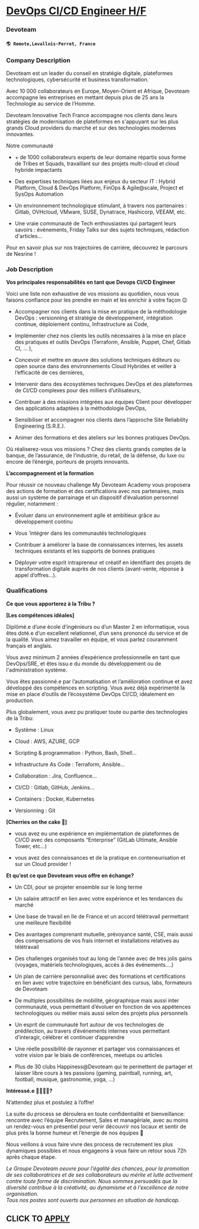 # [DevOps CI/CD Engineer H/F](https://www.remotewlb.com/apply/devops-ci-cd-engineer-h-f)  
### Devoteam  
#### `🌎 Remote,Levallois-Perret, France`  

### **Company Description**

Devoteam est un leader du conseil en stratégie digitale, plateformes technologiques, cybersécurité et business transformation.

Avec 10 000 collaborateurs en Europe, Moyen-Orient et Afrique, Devoteam accompagne les entreprises en mettant depuis plus de 25 ans la Technologie au service de l’Homme.

Devoteam Innovative Tech France accompagne nos clients dans leurs stratégies de modernisation de plateformes en s'appuyant sur les plus grands Cloud providers du marché et sur des technologies modernes innovantes.

Notre communauté

  * \+ de 1000 collaborateurs experts de leur domaine répartis sous forme de Tribes et Squads, travaillant sur des projets multi-cloud et cloud hybride impactants

  * Des expertises techniques liées aux enjeux du secteur IT : Hybrid Platform, Cloud & DevOps Platform, FinOps & Agile@scale, Project et SysOps Automation 

  * Un environnement technologique stimulant, à travers nos partenaires : Gitlab, OVHcloud, VMware, SUSE, Dynatrace, Hashicorp, VEEAM, etc.

  * Une vraie communauté de Tech enthousiastes qui partagent leurs savoirs : événements, Friday Talks sur des sujets techniques, rédaction d'articles...  

Pour en savoir plus sur nos trajectoires de carrière, découvrez le parcours de Nesrine !

###  **Job Description**

 **Vos principales responsabilités en tant que Devops CI/CD Engineer**

Voici une liste non exhaustive de vos missions au quotidien, nous vous faisons confiance pour les prendre en main et les enrichir à votre façon 😉

  * Accompagner nos clients dans la mise en pratique de la méthodologie DevOps : versionning et stratégie de développement, intégration continue, déploiement continu, Infrastructure as Code,

  * Implémenter chez nos clients les outils nécessaires à la mise en place des pratiques et outils DevOps (Terraform, Ansible, Puppet, Chef, Gitlab CI, ... ),

  * Concevoir et mettre en œuvre des solutions techniques éditeurs ou open source dans des environnements Cloud Hybrides et veiller à l’efficacité de ces dernières,

  * Intervenir dans des écosystèmes techniques DevOps et des plateformes de CI/CD complexes pour des milliers d’utilisateurs, 

  * Contribuer à des missions intégrées aux équipes Client pour développer des applications adaptées à la méthodologie DevOps,

  * Sensibiliser et accompagner nos clients dans l’approche Site Reliability Engineering (S.R.E.).

  * Animer des formations et des ateliers sur les bonnes pratiques DevOps.

Où réaliserez-vous vos missions ? Chez des clients grands comptes de la banque, de l’assurance, de l’industrie, du retail, de la défense, du luxe ou encore de l’énergie, porteurs de projets innovants.

 **L’accompagnement et la formation**

Pour réussir ce nouveau challenge My Devoteam Academy vous proposera des actions de formation et des certifications avec nos partenaires, mais aussi un système de parrainage et un dispositif d’évaluation personnel régulier, notamment :

  * Évoluer dans un environnement agile et ambitieux grâce au développement continu

  * Vous ’intégrer dans les communautés technologiques 

  * Contribuer à améliorer la base de connaissances internes, les assets techniques existants et les supports de bonnes pratiques

  * Déployer votre esprit intrapreneur et créatif en identifiant des projets de transformation digitale auprès de nos clients (avant-vente, réponse à appel d’offres…).

### **Qualifications**

 **Ce que vous apporterez à la Tribu ?**

 **[Les compétences idéales]**

Diplômé.e d’une école d’ingénieurs ou d’un Master 2 en informatique, vous êtes doté.e d’un excellent relationnel, d’un sens prononcé du service et de la qualité. Vous aimez travailler en équipe, et vous parlez couramment français et anglais.

Vous avez minimum 2 années d’expérience professionnelle en tant que DevOps/SRE, et êtes issu.e du monde du développement ou de l'administration système.

Vous êtes passionné.e par l’automatisation et l’amélioration continue et avez développé des compétences en scripting. Vous avez déjà expérimenté la mise en place d’outils de l’écosystème DevOps CI/CD, idéalement en production.

Plus globalement, vous avez pu pratiquer toute ou partie des technologies de la Tribu:

  * Système : Linux

  * Cloud : AWS, AZURE, GCP

  * Scripting & programmation : Python, Bash, Shell…

  * Infrastructure As Code : Terraform, Ansible…

  * Collaboration : Jira, Confluence…

  * CI/CD : Gitlab, GitHub, Jenkins…

  * Containers : Docker, Kubernetes

  * Versionning : Git

**[Cherries on the cake 🍒]**

  * vous avez eu une expérience en implémentation de plateformes de CI/CD avec des composants “Enterprise” (GitLab Ultimate, Ansible Tower, etc…)

  * vous avez des connaissances et de la pratique en conteneurisation et sur un Cloud provider !

 **Et qu’est ce que Devoteam vous offre en échange?**

  * Un CDI, pour se projeter ensemble sur le long terme

  * Un salaire attractif en lien avec votre expérience et les tendances du marché

  * Une base de travail en Ile de France et un accord télétravail permettant une meilleure flexibilité 

  * Des avantages comprenant mutuelle, prévoyance santé, CSE, mais aussi des compensations de vos frais internet et installations relatives au télétravail

  * Des challenges organisés tout au long de l’année avec de très jolis gains (voyages, matériels technologiques, accès à des événements….)

  * Un plan de carrière personnalisé avec des formations et certifications en lien avec votre trajectoire en bénéficiant des cursus, labs, formateurs de Devoteam

  * De multiples possibilités de mobilité, géographique mais aussi inter communauté, vous permettant d’évoluer en fonction de vos appétences technologiques ou métier mais aussi selon des projets plus personnels 

  * Un esprit de communauté fort autour de vos technologies de prédilection, au travers d’événements internes vous permettant d’interagir, célébrer et continuer d’apprendre

  * Une réelle possibilité de rayonner et partager vos connaissances et votre vision par le biais de conférences, meetups ou articles 

  * Plus de 30 clubs Happiness@Devoteam qui te permettent de partager et laisser libre cours à tes passions (gaming, paintball, running, art, football, musique, gastronomie, yoga, …)

 **Intéressé.e 🙋‍♀️🙋‍♂️?**

N’attendez plus et postulez à l’offre!

La suite du process se déroulera en toute confidentialité et bienveillance: rencontre avec l’équipe Recrutement, Sales et managériale, avec au moins un rendez-vous en présentiel pour venir découvrir nos locaux et sentir de plus près la bonne humeur et l’énergie de nos équipes 🤩

Nous veillons à vous faire vivre des process de recrutement les plus dynamiques possibles et nous engageons à vous faire un retour sous 72h après chaque étape.

_Le Groupe Devoteam oeuvre pour l'égalité des chances, pour la promotion de ses collaboratrices et de ses collaborateurs au mérite et lutte activement contre toute forme de discrimination. Nous sommes persuadés que la diversité contribue à la créativité, au dynamisme et à l'excellence de notre organisation.  
Tous nos postes sont ouverts aux personnes en situation de handicap._

  
## CLICK TO [APPLY](https://www.remotewlb.com/apply/devops-ci-cd-engineer-h-f)

